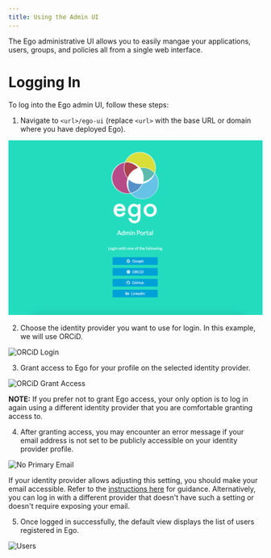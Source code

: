 ```yaml
---
title: Using the Admin UI
---
```


The Ego administrative UI allows you to easily mangae your applications, users, groups, and policies all from a single web interface.

# Logging In

To log into the Ego admin UI, follow these steps:

1. Navigate to `<url>/ego-ui` (replace `<url>` with the base URL or domain where you have deployed Ego).

![Ego Login](../../assets/ego-ui-login.png)

2. Choose the identity provider you want to use for login. In this example, we will use ORCiD.

![ORCiD Login](../../assets/orcid-login.png)

3. Grant access to Ego for your profile on the selected identity provider.

![ORCiD Grant Access](../../assets/orcid-grant2.png)

<Warning> **NOTE:** If you prefer not to grant Ego access, your only option is to log in again using a different identity provider that you are comfortable granting access to.</Warning>

4. After granting access, you may encounter an error message if your email address is not set to be publicly accessible on your identity provider profile.

![No Primary Email](../../assets/no-email.png)

If your identity provider allows adjusting this setting, you should make your email accessible. Refer to the [instructions here](../../../../installation/configuration/prereq/emails) for guidance. Alternatively, you can log in with a different provider that doesn't have such a setting or doesn't require exposing your email.

5. Once logged in successfully, the default view displays the list of users registered in Ego.

![Users](../../assets/users.png)

